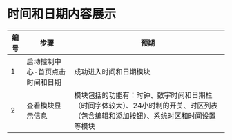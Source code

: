 # **时间和日期内容展示**

| 编号 | 步骤                            | 预期                                                         |
| ---- | ------------------------------- | ------------------------------------------------------------ |
| 1    | 启动控制中心-首页点击时间和日期 | 成功进入时间和日期模块                                       |
| 2    | 查看模块显示信息                | 模块包括的功能有：时钟、数字时间和日期栏（时间字体较大）、24小时制的开关、时区列表（包含编辑和添加按钮）、系统时区和时间设置等模块 |

